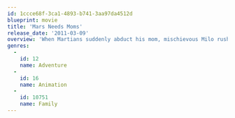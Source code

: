 ```yaml
---
id: 1ccce68f-3ca1-4893-b741-3aa97da4512d
blueprint: movie
title: 'Mars Needs Moms'
release_date: '2011-03-09'
overview: 'When Martians suddenly abduct his mom, mischievous Milo rushes to the rescue and discovers why all moms are so special.'
genres:
  -
    id: 12
    name: Adventure
  -
    id: 16
    name: Animation
  -
    id: 10751
    name: Family
---
```

